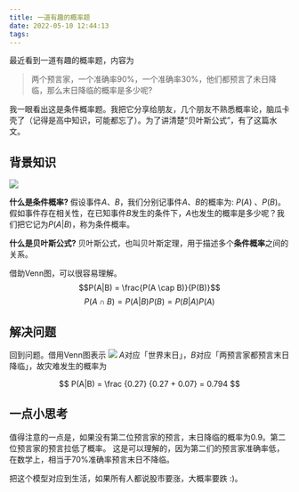 ```yaml
---
title: 一道有趣的概率题
date: 2022-05-10 12:44:13
tags: 
---
```


最近看到一道有趣的概率题，内容为
> 两个预言家，一个准确率90%，一个准确率30%，他们都预言了未日降临，那么末日降临的概率是多少呢?

<!-- more -->

我一眼看出这是条件概率题。我把它分享给朋友，几个朋友不熟悉概率论，脑瓜卡壳了（记得是高中知识，可能都忘了）。为了讲清楚“贝叶斯公式”，有了这篇水文。

## 背景知识

![](/img/bayes.svg)

**什么是条件概率?**
假设事件$A$、$B$，我们分别记事件$A$、$B$的概率为: $P(A)$ 、$P(B)$。
假如事件存在相关性，在已知事件$B$发生的条件下，$A$也发生的概率是多少呢？我们把它记为$P(A|B)$，称为条件概率。

**什么是贝叶斯公式?**
贝叶斯公式，也叫贝叶斯定理，用于描述多个**条件概率**之间的关系。

借助Venn图，可以很容易理解。
$$P(A|B) = \frac{P(A \cap B)}{P(B)}$$
$$P(A \cap B) = P(A|B)P(B) = P(B|A)P(A) $$


## 解决问题

回到问题。借用Venn图表示
![](/img/doom_venn.svg)
$A$对应「世界末日」，$B$对应「两预言家都预言末日降临」，故灾难发生的概率为

$$
P(A|B) = \frac {0.27} {0.27 + 0.07} = 0.794
$$

## 一点小思考

值得注意的一点是，如果没有第二位预言家的预言，末日降临的概率为0.9。第二位预言家的预言拉低了概率。
这是可以理解的，因为第二们的预言家准确率低，在数学上，相当于70%准确率预言末日不降临。

把这个模型对应到生活，如果所有人都说股市要涨，大概率要跌 :)。
